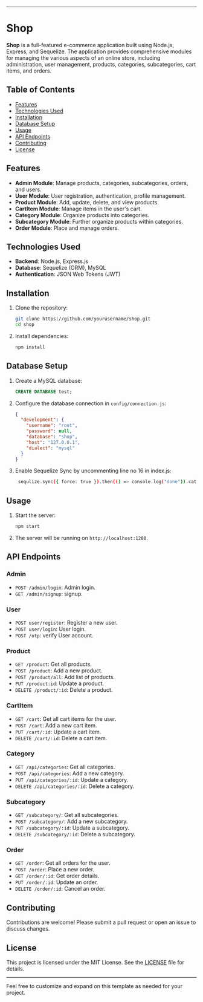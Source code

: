 
---

# Shop

**Shop** is a full-featured e-commerce application built using Node.js, Express, and Sequelize. The application provides comprehensive modules for managing the various aspects of an online store, including administration, user management, products, categories, subcategories, cart items, and orders.

## Table of Contents

- [Features](#features)
- [Technologies Used](#technologies-used)
- [Installation](#installation)
- [Database Setup](#database-setup)
- [Usage](#usage)
- [API Endpoints](#api-endpoints)
- [Contributing](#contributing)
- [License](#license)

## Features

- **Admin Module**: Manage products, categories, subcategories, orders, and users.
- **User Module**: User registration, authentication, profile management.
- **Product Module**: Add, update, delete, and view products.
- **CartItem Module**: Manage items in the user's cart.
- **Category Module**: Organize products into categories.
- **Subcategory Module**: Further organize products within categories.
- **Order Module**: Place and manage orders.

## Technologies Used

- **Backend**: Node.js, Express.js
- **Database**: Sequelize (ORM), MySQL
- **Authentication**: JSON Web Tokens (JWT)


## Installation

1. Clone the repository:
    ```bash
    git clone https://github.com/yourusername/shop.git
    cd shop
    ```

2. Install dependencies:
    ```bash
    npm install
    ```

## Database Setup

1. Create a MySQL database:
    ```sql
    CREATE DATABASE test;
    ```

2. Configure the database connection in `config/connection.js`:
    ```json
    {
      "development": {
        "username": "root",
        "password": null,
        "database": "shop",
        "host": "127.0.0.1",
        "dialect": "mysql"
      }
    }
    ```

3. Enable Sequelize Sync by uncommenting line no 16 in index.js:
    ```bash
     sequlize.sync({ force: true }).then(() => console.log("done")).catch((e) => { console.error(e); })

    ```

## Usage

1. Start the server:
    ```bash
    npm start
    ```

2. The server will be running on `http://localhost:1200`.

## API Endpoints

### Admin

- `POST /admin/login`: Admin login.
- `GET /admin/signup`: signup.

### User

- `POST user/register`: Register a new user.
- `POST user/login`: User login.
- `POST /otp`: verify User account.

### Product

- `GET /product`: Get all products.
- `POST /product`: Add a new product.
- `POST /product/all`: Add  list of products.
- `PUT /product:id`: Update a product.
- `DELETE /product/:id`: Delete a product.

### CartItem

- `GET /cart`: Get all cart items for the user.
- `POST /cart`: Add a new cart item.
- `PUT /cart/:id`: Update a cart item.
- `DELETE /cart/:id`: Delete a cart item.

### Category

- `GET /api/categories`: Get all categories.
- `POST /api/categories`: Add a new category.
- `PUT /api/categories/:id`: Update a category.
- `DELETE /api/categories/:id`: Delete a category.

### Subcategory

- `GET /subcategory/`: Get all subcategories.
- `POST /subcategory/`: Add a new subcategory.
- `PUT /subcategory/:id`: Update a subcategory.
- `DELETE /subcategory/:id`: Delete a subcategory.

### Order

- `GET /order`: Get all orders for the user.
- `POST /order`: Place a new order.
- `GET /order/:id`: Get order details.
- `PUT /order/:id`: Update an order.
- `DELETE /order/:id`: Cancel an order.

## Contributing

Contributions are welcome! Please submit a pull request or open an issue to discuss changes.

## License

This project is licensed under the MIT License. See the [LICENSE](LICENSE) file for details.

---

Feel free to customize and expand on this template as needed for your project.
